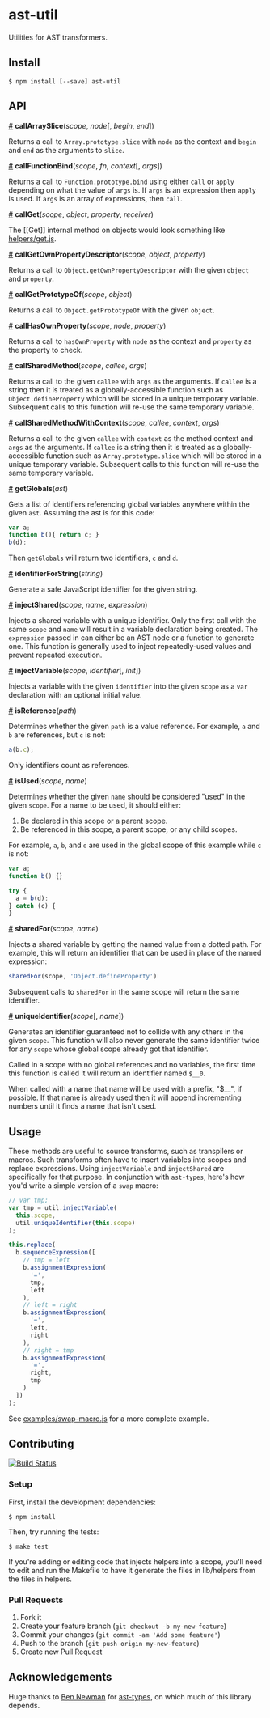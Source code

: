 # ast-util

Utilities for AST transformers.

## Install

```
$ npm install [--save] ast-util
```

## API

<a name="callArraySlice" href="#user-content-callArraySlice">#</a> <b>callArraySlice</b>(<i>scope</i>, <i>node</i>[, <i>begin</i>, <i>end</i>])

Returns a call to `Array.prototype.slice` with `node` as the context and
`begin` and `end` as the arguments to `slice`.


<a name="callFunctionBind" href="#user-content-callFunctionBind">#</a> <b>callFunctionBind</b>(<i>scope</i>, <i>fn</i>, <i>context</i>[, <i>args</i>])

Returns a call to `Function.prototype.bind` using either `call` or `apply`
depending on what the value of `args` is. If `args` is an expression then
`apply` is used. If `args` is an array of expressions, then `call`.


<a name="callGet" href="#user-content-callGet">#</a> <b>callGet</b>(<i>scope</i>, <i>object</i>, <i>property</i>, <i>receiver</i>)

The [[Get]] internal method on objects would look something like
[helpers/get.js](helpers/get.js).


<a name="callGetOwnPropertyDescriptor" href="#user-content-callGetOwnPropertyDescriptor">#</a> <b>callGetOwnPropertyDescriptor</b>(<i>scope</i>, <i>object</i>, <i>property</i>)

Returns a call to `Object.getOwnPropertyDescriptor` with the given `object` and
`property`.


<a name="callGetPrototypeOf" href="#user-content-callGetPrototypeOf">#</a> <b>callGetPrototypeOf</b>(<i>scope</i>, <i>object</i>)

Returns a call to `Object.getPrototypeOf` with the given `object`.


<a name="callHasOwnProperty" href="#user-content-callHasOwnProperty">#</a> <b>callHasOwnProperty</b>(<i>scope</i>, <i>node</i>, <i>property</i>)

Returns a call to `hasOwnProperty` with `node` as the context and `property` as
the property to check.


<a name="callSharedMethod" href="#user-content-callSharedMethod">#</a> <b>callSharedMethod</b>(<i>scope</i>, <i>callee</i>, <i>args</i>)

Returns a call to the given `callee` with `args` as the arguments. If `callee`
is a string then it is treated as a globally-accessible function such as
`Object.defineProperty` which will be stored in a unique temporary variable.
Subsequent calls to this function will re-use the same temporary variable.


<a name="callSharedMethodWithContext" href="#user-content-callSharedMethodWithContext">#</a> <b>callSharedMethodWithContext</b>(<i>scope</i>, <i>callee</i>, <i>context</i>, <i>args</i>)

Returns a call to the given `callee` with `context` as the method context and
`args` as the arguments. If `callee` is a string then it is treated as a
globally-accessible function such as `Array.prototype.slice` which will be
stored in a unique temporary variable. Subsequent calls to this function will
re-use the same temporary variable.


<a name="getGlobals" href="#user-content-getGlobals">#</a> <b>getGlobals</b>(<i>ast</i>)

Gets a list of identifiers referencing global variables anywhere within the
given `ast`. Assuming the ast is for this code:

```js
var a;
function b(){ return c; }
b(d);
```

Then `getGlobals` will return two identifiers, `c` and `d`.


<a name="identifierForString" href="#user-content-identifierForString">#</a> <b>identifierForString</b>(<i>string</i>)

Generate a safe JavaScript identifier for the given string.


<a name="injectShared" href="#user-content-injectShared">#</a> <b>injectShared</b>(<i>scope</i>, <i>name</i>, <i>expression</i>)

Injects a shared variable with a unique identifier. Only the first call with
the same `scope` and `name` will result in a variable declaration being
created. The `expression` passed in can either be an AST node or a function to
generate one. This function is generally used to inject repeatedly-used values
and prevent repeated execution.


<a name="injectVariable" href="#user-content-injectVariable">#</a> <b>injectVariable</b>(<i>scope</i>, <i>identifier</i>[, <i>init</i>])

Injects a variable with the given `identifier` into the given `scope` as a
`var` declaration with an optional initial value.


<a name="isReference" href="#user-content-isReference">#</a> <b>isReference</b>(<i>path</i>)

Determines whether the given `path` is a value reference. For example, `a` and
`b` are references, but `c` is not:

```js
a(b.c);
```

Only identifiers count as references.


<a name="isUsed" href="#user-content-isUsed">#</a> <b>isUsed</b>(<i>scope</i>, <i>name</i>)

Determines whether the given `name` should be considered "used" in the given
`scope`. For a name to be used, it should either:

  1. Be declared in this scope or a parent scope.
  2. Be referenced in this scope, a parent scope, or any child scopes.

For example, `a`, `b`, and `d` are used in the global scope of this example
while `c` is not:

```js
var a;
function b() {}

try {
  a = b(d);
} catch (c) {
}
```


<a name="sharedFor" href="#user-content-sharedFor">#</a> <b>sharedFor</b>(<i>scope</i>, <i>name</i>)

Injects a shared variable by getting the named value from a dotted path. For
example, this will return an identifier that can be used in place of the named
expression:

```js
sharedFor(scope, 'Object.defineProperty')
```

Subsequent calls to `sharedFor` in the same scope will return the same
identifier.


<a name="uniqueIdentifier" href="#user-content-uniqueIdentifier">#</a> <b>uniqueIdentifier</b>(<i>scope</i>[, <i>name</i>])

Generates an identifier guaranteed not to collide with any others in the given
`scope`. This function will also never generate the same identifier twice for
any `scope` whose global scope already got that identifier.

Called in a scope with no global references and no variables, the first time
this function is called it will return an identifier named `$__0`.

When called with a name that name will be used with a prefix, "$\_\_", if
possible. If that name is already used then it will append incrementing numbers
until it finds a name that isn't used.


## Usage

These methods are useful to source transforms, such as transpilers or macros.
Such transforms often have to insert variables into scopes and replace
expressions. Using `injectVariable` and `injectShared` are specifically for
that purpose. In conjunction with `ast-types`, here's how you'd write a simple
version of a `swap` macro:

```js
// var tmp;
var tmp = util.injectVariable(
  this.scope,
  util.uniqueIdentifier(this.scope)
);

this.replace(
  b.sequenceExpression([
    // tmp = left
    b.assignmentExpression(
      '=',
      tmp,
      left
    ),
    // left = right
    b.assignmentExpression(
      '=',
      left,
      right
    ),
    // right = tmp
    b.assignmentExpression(
      '=',
      right,
      tmp
    )
  ])
);
```

See [examples/swap-macro.js](examples/swap-macro.js) for a more complete
example.

## Contributing

[![Build Status](https://travis-ci.org/aminya/ast-util.png?branch=master)](https://travis-ci.org/aminya/ast-util)


### Setup

First, install the development dependencies:

```
$ npm install
```

Then, try running the tests:

```
$ make test
```

If you're adding or editing code that injects helpers into a scope, you'll need
to edit and run the Makefile to have it generate the files in lib/helpers from
the files in helpers.


### Pull Requests

1. Fork it
2. Create your feature branch (`git checkout -b my-new-feature`)
3. Commit your changes (`git commit -am 'Add some feature'`)
4. Push to the branch (`git push origin my-new-feature`)
5. Create new Pull Request


## Acknowledgements

Huge thanks to [Ben Newman][benjamn] for [ast-types][ast-types], on which much
of this library depends.

[benjamn]: https://github.com/benjamn
[ast-types]: https://github.com/benjamn/ast-types
